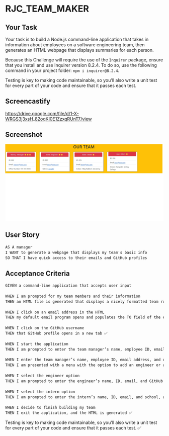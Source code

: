# RJC_TEAM_MAKER

## Your Task

Your task is to build a Node.js command-line application that takes in information about employees on a software engineering team, then generates an HTML webpage that displays summaries for each person. 

Because this Challenge will require the use of the `Inquirer` package, ensure that you install and use Inquirer version 8.2.4. To do so, use the following command in your project folder: `npm i inquirer@8.2.4`.

Testing is key to making code maintainable, so you’ll also write a unit test for every part of your code and ensure that it passes each test.

## Screencastify

https://drive.google.com/file/d/1-X-WRGS3j3xsH_82oqKI0E1ZzxqRUnT7/view

## Screenshot 
<img src="./assets/screenshot.jpeg" alt="Photo of Team Maker" title="Photo of Team Maker">

## User Story

```md
AS A manager
I WANT to generate a webpage that displays my team's basic info
SO THAT I have quick access to their emails and GitHub profiles
```

## Acceptance Criteria

```md
GIVEN a command-line application that accepts user input

WHEN I am prompted for my team members and their information 
THEN an HTML file is generated that displays a nicely formatted team roster based on user input ✅

WHEN I click on an email address in the HTML
THEN my default email program opens and populates the TO field of the email with the address ✅

WHEN I click on the GitHub username
THEN that GitHub profile opens in a new tab ✅

WHEN I start the application
THEN I am prompted to enter the team manager’s name, employee ID, email address, and office number ✅

WHEN I enter the team manager’s name, employee ID, email address, and office number
THEN I am presented with a menu with the option to add an engineer or an intern or to finish building my team ✅

WHEN I select the engineer option
THEN I am prompted to enter the engineer’s name, ID, email, and GitHub username, and I am taken back to the menu ✅

WHEN I select the intern option
THEN I am prompted to enter the intern’s name, ID, email, and school, and I am taken back to the menu ✅

WHEN I decide to finish building my team
THEN I exit the application, and the HTML is generated ✅
```

Testing is key to making code maintainable, so you’ll also write a unit test for every part of your code and ensure that it passes each test.  ✅
```

